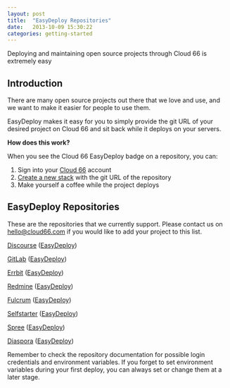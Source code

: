 ```yaml
---
layout: post
title:  "EasyDeploy Repositories"
date:   2013-10-09 15:30:22
categories: getting-started
---
```


<p class="lead">Deploying and maintaining open source projects through Cloud 66 is extremely easy</p>


## Introduction
There are many open source projects out there that we love and use, and we want to make it easier for people to use them.

EasyDeploy makes it easy for you to simply provide the git URL of your desired project on Cloud 66 and sit back while it deploys on your servers.

**How does this work?**

When you see the Cloud 66 EasyDeploy badge on a repository, you can:

1. Sign into your <a href="https://www.cloud66.com/" target="_blank">Cloud 66</a> account
2. <a href="http://help.cloud66.com/getting-started/your-first-stack.html" target="_blank">Create a new stack</a> with the git URL of the repository
3. Make yourself a coffee while the project deploys

## EasyDeploy Repositories
These are the repositories that we currently support. Please contact us on [hello@cloud66.com](mailto:hello@cloud66.com) if you would like to add your project to this list.

<a href="https://github.com/cloud66-samples/discourse" target="_blank">Discourse</a> ([EasyDeploy](https://www.cloud66.com/stacks/new?eduid=discourse))

<a href="https://github.com/cloud66-samples/gitlabhq" target="_blank">GitLab</a> ([EasyDeploy](https://www.cloud66.com/stacks/new?eduid=gitlab))

<a href="https://github.com/cloud66-samples/errbit" target="_blank">Errbit</a> ([EasyDeploy](https://www.cloud66.com/stacks/new?eduid=errbit))

<a href="https://github.com/cloud66-samples/redmine" target="_blank">Redmine</a> ([EasyDeploy](https://www.cloud66.com/stacks/new?eduid=redmine))

<a href="https://github.com/cloud66-samples/fulcrum" target="_blank">Fulcrum</a> ([EasyDeploy](https://www.cloud66.com/stacks/new?eduid=fulcrum))

<a href="https://github.com/cloud66-samples/selfstarter" target="_blank">Selfstarter</a> ([EasyDeploy](https://www.cloud66.com/stacks/new?eduid=selfstarter))

<a href="https://github.com/cloud66-samples/spree-store" target="_blank">Spree</a> ([EasyDeploy](https://www.cloud66.com/stacks/new?eduid=spree))

<a href="https://github.com/cloud66-samples/diaspora" target="_blank">Diaspora</a> ([EasyDeploy](https://www.cloud66.com/stacks/new?eduid=diaspora))

Remember to check the repository documentation for possible login credentials and environment variables. If you forget to set environment
variables during your first deploy, you can always set or change them at a later stage.